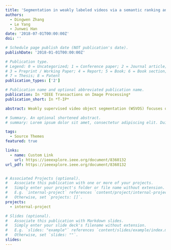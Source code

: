 ```yaml
---
title: 'Segmentation in weakly labeled videos via a semantic ranking and optical warping network.'
authors:
  - Dingwen Zhang
  - Le Yang
  - Junwei Han
date: '2018-07-01T00:00:00Z'
doi: ''

# Schedule page publish date (NOT publication's date).
publishDate: '2018-01-01T00:00:00Z'

# Publication type.
# Legend: 0 = Uncategorized; 1 = Conference paper; 2 = Journal article;
# 3 = Preprint / Working Paper; 4 = Report; 5 = Book; 6 = Book section;
# 7 = Thesis; 8 = Patent
publication_types: ['2']

# Publication name and optional abbreviated publication name.
publication: In *IEEE Transactions on Image Processing*
publication_short: In *T-IP*

abstract: Weakly supervised video object segmentation (WSVOS) focuses on generating pixel-level object masks for videos only tagged with class labels, which is an essential yet challenging task. For WSVOS, the algorithm is just aware of rough category information rather than the concrete object size and location cues, besides it lacks reliable annotated exemplars to learn temporal evolution in the investigated videos. Basically, there are three challenging factors which may influence the performance of WSVOS foreground object discovery in each frame, coarse object semantic consistency within each video, and fine-grained segmentation smoothness within neighbor frames. In this paper, we establish a semantic ranking and optical warping network to simultaneously solve these three challenges in a unified framework. For the first challenge, we apply the still image saliency detection method and discover the foreground object for each frame via a segmentation network. Due to the huge discrepancies between the image saliency and the video object segmentation, we step further and propose two subnetworks to solve the other two challenges. For the second one, we propose an attentive semantic ranking subnetwork to mine video-level tags, which can learn discriminative features for semantic ranking and lead to semantic consistent segmentation masks. For the third one, we propose an optical flow warping subnetwork to constrain fine-grained segmentation smoothness within neighbor frames, which can suppress the large deformation and thus obtain smooth object boundaries for adjacent frames. Experiments on two benchmark data sets, i.e., DAVIS data set and YouTube-Objects data set, demonstrate the effectiveness of the proposed approach for segmenting out video objects under weak supervision.

# Summary. An optional shortened abstract.
# summary: Lorem ipsum dolor sit amet, consectetur adipiscing elit. Duis posuere tellus ac convallis placerat. Proin tincidunt magna sed ex sollicitudin condimentum.

tags:
  - Source Themes
featured: true

links:
  - name: Custom Link
    url: https://ieeexplore.ieee.org/document/8360132
url_pdf: https://ieeexplore.ieee.org/document/8360132


# Associated Projects (optional).
#   Associate this publication with one or more of your projects.
#   Simply enter your project's folder or file name without extension.
#   E.g. `internal-project` references `content/project/internal-project/index.md`.
#   Otherwise, set `projects: []`.
projects:
  - internal-project

# Slides (optional).
#   Associate this publication with Markdown slides.
#   Simply enter your slide deck's filename without extension.
#   E.g. `slides: "example"` references `content/slides/example/index.md`.
#   Otherwise, set `slides: ""`.
slides:
---
```

